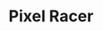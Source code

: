 ---
title: "Pixel Racer"
description: "A 2D, top-down, tilebased racing game written in C++ using OpenGL."
socialImage: images/pixel_racer_game2.png
slideshowImages:
  - images/pixel_racer_game.png
  - images/pixel_racer_instructions.png
  - images/pixel_racer_level_selector.gif
category: "game"
tags:
  - C++
  - OpenGL
links:
  - Github
---